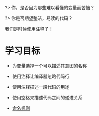 ?> 你，是否因为那些难以看懂的变量而苦恼？

?> 你是否期望整洁，易读的代码？

我们是时候使用注释了！

# 学习目标

- 为变量选择一个可以描述其意图的名称

- 使用注释让编译器忽略代码行

- 使用注释描述一段代码的用途

- 使用空格来描述代码之间的递进关系

- [命名规则](Annotation-rules-1.md)